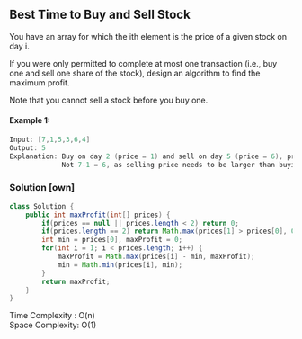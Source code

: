 ## Best Time to Buy and Sell Stock
You have an array for which the ith element is the price of a given stock on day i.

If you were only permitted to complete at most one transaction (i.e., buy one and sell one share of the stock), design an algorithm to find the maximum profit.

Note that you cannot sell a stock before you buy one.

#### Example 1:
```java
Input: [7,1,5,3,6,4]
Output: 5
Explanation: Buy on day 2 (price = 1) and sell on day 5 (price = 6), profit = 6-1 = 5.
             Not 7-1 = 6, as selling price needs to be larger than buying price.
```


### Solution [own]
```java
class Solution {
    public int maxProfit(int[] prices) {
        if(prices == null || prices.length < 2) return 0;
        if(prices.length == 2) return Math.max(prices[1] > prices[0], 0);
        int min = prices[0], maxProfit = 0;
        for(int i = 1; i < prices.length; i++) {
            maxProfit = Math.max(prices[i] - min, maxProfit);
            min = Math.min(prices[i], min);
        }
        return maxProfit;
    }
}
```

Time Complexity : O(n)      
Space Complexity: O(1)
